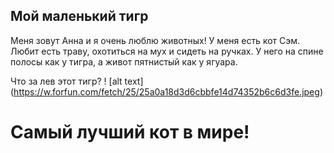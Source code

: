 ## Мой маленький тигр
Меня зовут Анна и я очень люблю животных!
У меня есть кот Сэм. Любит есть траву, охотиться на мух и сидеть на ручках. У него на спине полосы как у тигра, а живот пятнистый как у ягуара.

Что за лев этот тигр?
! [alt text] (https://w.forfun.com/fetch/25/25a0a18d3d6cbbfe14d74352b6c6d3fe.jpeg)
# Самый лучший кот в мире!
